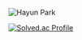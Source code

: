 ![Hayun Park](https://capsule-render.vercel.app/api?type=venom&height=200&text=Hayun%20Park.&fontSize=70&color=0:8871e5,100:b678c4&stroke=b678c4)


[![Solved.ac Profile](http://mazassumnida.wtf/api/v2/generate_badge?boj=gkahsdl)](https://solved.ac/gkahsdl/)


<!--
마크다운으로 주석 처리
[![Top Langs](https://github-readme-stats.vercel.app/api/top-langs/?username=Hayun218&langs_count=8)](https://github.com/Hayun218/github-readme-stats)
-->
